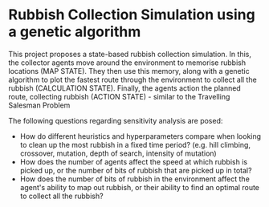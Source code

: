 # Rubbish Collection Simulation using a genetic algorithm

This project proposes a state-based rubbish collection simulation. In this, the collector agents move around the environment to memorise rubbish locations (MAP STATE). They then use this memory, along with a genetic algorithm to plot the fastest route through the environment to collect all the rubbish (CALCULATION STATE). Finally, the agents action the planned route, collecting rubbish (ACTION STATE) - similar to the Travelling Salesman Problem

The following questions regarding sensitivity analysis are posed:
- How do different heuristics and hyperparameters compare when looking to clean up the most rubbish in a fixed time period? (e.g. hill climbing, crossover, mutation, depth of search, intensity of mutation)
- How does the number of agents affect the speed at which rubbish is picked up, or the number of bits of rubbish that are picked up in total?
- How does the number of bits of rubbish in the environment affect the agent's ability to map out rubbish, or their ability to find an optimal route to collect all the rubbish?
